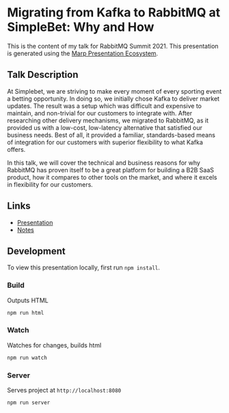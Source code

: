 # Migrating from Kafka to RabbitMQ at SimpleBet: Why and How

This is the content of my talk for RabbitMQ Summit 2021. This presentation is generated using the [Marp Presentation Ecosystem](https://marp.app/).

## Talk Description

At Simplebet, we are striving to make every moment of every sporting event a betting opportunity. In doing so, we initially chose Kafka to deliver market updates. The result was a setup which was difficult and expensive to maintain, and non-trivial for our customers to integrate with. After researching other delivery mechanisms, we migrated to RabbitMQ, as it provided us with a low-cost, low-latency alternative that satisfied our business needs. Best of all, it provided a familiar, standards-based means of integration for our customers with superior flexibility to what Kafka offers.

In this talk, we will cover the technical and business reasons for why RabbitMQ has proven itself to be a great platform for building a B2B SaaS product, how it compares to other tools on the market, and where it excels in flexibility for our customers.

## Links
- [Presentation](#)
- [Notes](notes.md)

## Development

To view this presentation locally, first run `npm install`.

### Build
Outputs HTML

``` sh
npm run html
```

### Watch
Watches for changes, builds html

``` sh
npm run watch
```

### Server
Serves project at `http://localhost:8080`

``` sh
npm run server
```
